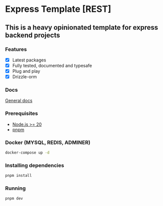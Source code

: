# Express Template [REST]

## This is a heavy opinionated template for express backend projects

### Features

-   [x] Latest packages
-   [x] Fully tested, documented and typesafe
-   [x] Plug and play
-   [x] Drizzle-orm

### Docs

[General docs](./docs/docs.md)

### Prerequisites

-   [Node.js >= 20](https://nodejs.org/en/download)
-   [pnpm](https://pnpm.io/installation)

### Docker (MYSQL, REDIS, ADMINER)

```bash
docker-compose up -d
```

### Installing dependencies

```bash
pnpm install
```

### Running

```bash
pnpm dev
```
